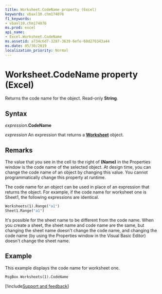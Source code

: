 ```yaml
---
title: Worksheet.CodeName property (Excel)
keywords: vbaxl10.chm174076
f1_keywords:
- vbaxl10.chm174076
ms.prod: excel
api_name:
- Excel.Worksheet.CodeName
ms.assetid: a734c6d7-3287-3639-6efe-60d270343a44
ms.date: 05/30/2019
localization_priority: Normal
---
```



# Worksheet.CodeName property (Excel)

Returns the code name for the object. Read-only **String**.


## Syntax

_expression_.**CodeName**

_expression_ An expression that returns a **[Worksheet](Excel.Worksheet.md)** object.


## Remarks

The value that you see in the cell to the right of **(Name)** in the Properties window is the code name of the selected object. At design time, you can change the code name of an object by changing this value. You cannot programmatically change this property at runtime.

The code name for an object can be used in place of an expression that returns the object. For example, if the code name for worksheet one is Sheet1, the following expressions are identical.

```vb
Worksheets(1).Range("a1") 
Sheet1.Range("a1")
```

It's possible for the sheet name to be different from the code name. When you create a sheet, the sheet name and code name are the same, but changing the sheet name doesn't change the code name, and changing the code name (by using the  Properties window in the Visual Basic Editor) doesn't change the sheet name.


## Example

This example displays the code name for worksheet one.

```vb
MsgBox Worksheets(1).CodeName
```




[!include[Support and feedback](~/includes/feedback-boilerplate.md)]
